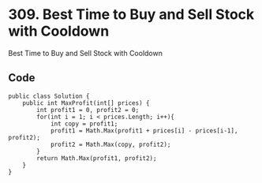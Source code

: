 # 309. Best Time to Buy and Sell Stock with Cooldown
Best Time to Buy and Sell Stock with Cooldown

## Code
    public class Solution {
        public int MaxProfit(int[] prices) {
            int profit1 = 0, profit2 = 0;   
            for(int i = 1; i < prices.Length; i++){
                int copy = profit1;
                profit1 = Math.Max(profit1 + prices[i] - prices[i-1], profit2);
                profit2 = Math.Max(copy, profit2);
            }
            return Math.Max(profit1, profit2);
        }
    }